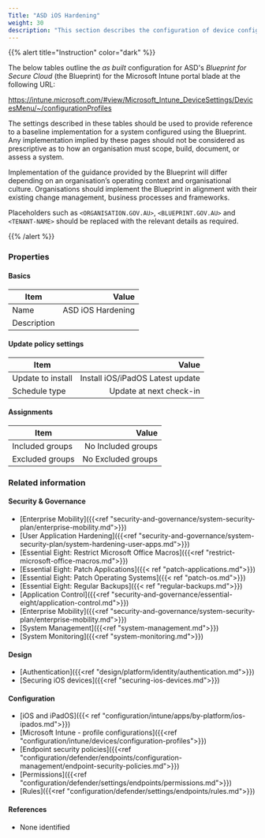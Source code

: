 ```yaml
---
Title: "ASD iOS Hardening"
weight: 30
description: "This section describes the configuration of device configuration profiles within Microsoft Intune associated with systems built according to the guidance provided by ASD's Blueprint for Secure Cloud."
---
```


{{% alert title="Instruction" color="dark" %}}
 
The below tables outline the *as built* configuration for ASD's *Blueprint for Secure Cloud* (the Blueprint) for the Microsoft Intune portal blade at the following URL:

https://intune.microsoft.com/#view/Microsoft_Intune_DeviceSettings/DevicesMenu/~/configurationProfiles
 
The settings described in these tables should be used to provide reference to a baseline implementation for a system configured using the Blueprint. Any implementation implied by these pages should not be considered as prescriptive as to how an organisation must scope, build, document, or assess a system.

Implementation of the guidance provided by the Blueprint will differ depending on an organisation’s operating context and organisational culture. Organisations should implement the Blueprint in alignment with their existing change management, business processes and frameworks.

Placeholders such as `<ORGANISATION.GOV.AU>`, `<BLUEPRINT.GOV.AU>` and `<TENANT-NAME>` should be replaced with the relevant details as required.
 
{{% /alert %}}

### Properties

#### Basics

| Item        |                Value |
| ----------- | -------------------: |
| Name        |    ASD iOS Hardening |
| Description |                      |

#### Update policy settings

| Item              |                            Value |
| ----------------- | -------------------------------: |
| Update to install | Install iOS/iPadOS Latest update |
| Schedule type     |          Update at next check-in |

#### Assignments

| Item            |              Value |
| --------------- | -----------------: |
| Included groups | No Included groups |
| Excluded groups | No Excluded groups |

### Related information

#### Security & Governance

* [Enterprise Mobility]({{<ref "security-and-governance/system-security-plan/enterprise-mobility.md">}})
* [User Application Hardening]({{<ref "security-and-governance/system-security-plan/system-hardening-user-apps.md">}})
* [Essential Eight: Restrict Microsoft Office Macros]({{<ref "restrict-microsoft-office-macros.md">}})
* [Essential Eight: Patch Applications]({{< ref "patch-applications.md">}})
* [Essential Eight: Patch Operating Systems]({{< ref "patch-os.md">}})
* [Essential Eight: Regular Backups]({{< ref "regular-backups.md">}})
* [Application Control]({{<ref "security-and-governance/essential-eight/application-control.md">}})
* [Enterprise Mobility]({{<ref "security-and-governance/system-security-plan/enterprise-mobility.md">}})
* [System Management]({{<ref "system-management.md">}})
* [System Monitoring]({{<ref "system-monitoring.md">}})
  
#### Design

* [Authentication]({{<ref "design/platform/identity/authentication.md">}})
* [Securing iOS devices]({{<ref "securing-ios-devices.md">}})
  
#### Configuration

* [iOS and iPadOS]({{< ref "configuration/intune/apps/by-platform/ios-ipados.md">}})
* [Microsoft Intune - profile configurations]({{<ref "configuration/intune/devices/configuration-profiles">}})
* [Endpoint security policies]({{<ref "configuration/defender/endpoints/configuration-management/endpoint-security-policies.md">}})
* [Permissions]({{<ref "configuration/defender/settings/endpoints/permissions.md">}})
* [Rules]({{<ref "configuration/defender/settings/endpoints/rules.md">}})


#### References

* None identified